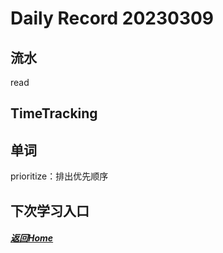 
Daily Record 20230309
=====================

## 流水

read

## TimeTracking



## 单词

prioritize：排出优先顺序



## 下次学习入口



##### [返回Home](../../../README.md)


